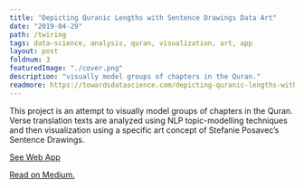 ```yaml
---
title: "Depicting Quranic Lengths with Sentence Drawings Data Art"
date: "2019-04-29"
path: /twiring
tags: data-science, analysis, quran, visualization, art, app
layout: post
foldnum: 3
featuredImage: "./cover.png"
description: "visually model groups of chapters in the Quran."
readmore: https://towardsdatascience.com/depicting-quranic-lengths-with-sentence-drawings-data-art-d34413317784
---
```


This project is an attempt to visually model groups of chapters in the Quran. Verse translation texts are analyzed using NLP topic-modelling techniques and then visualization using a specific art concept of Stefanie Posavec’s Sentence Drawings.

[See Web App](http://quranvis.shaham.ca)

[Read on Medium.](https://towardsdatascience.com/depicting-quranic-lengths-with-sentence-drawings-data-art-d34413317784)